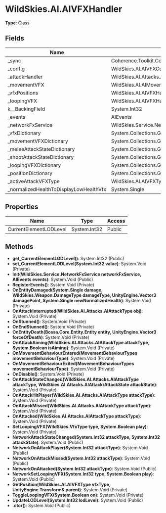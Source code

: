 ﻿# WildSkies.AI.AIVFXHandler

**Type**: Class

## Fields

| Name | Type | Access |
|------|------|--------|
| _sync | Coherence.Toolkit.CoherenceSync | Private |
| _config | WildSkies.AI.AIVFXConfig | Private |
| _attackHandler | WildSkies.AI.Attacks.AIAttackHandler | Private |
| _movementVFX | WildSkies.AI.AIMovementVFX | Private |
| _vfxPositions | WildSkies.AI.AIVFXHandler/VFXPosition[] | Private |
| _loopingVFX | WildSkies.AI.AIVFXHandler/LoopingVFX[] | Private |
| <CurrentElementLODLevel>k__BackingField | System.Int32 | Private |
| _events | AIEvents | Private |
| _networkFxService | WildSkies.Service.NetworkFxService | Private |
| _vfxDictionary | System.Collections.Generic.Dictionary`2<WildSkies.AI.AIVFXType,WildSkies.AI.AIVFXConfig/AIVFX> | Private |
| _movementVFXDictionary | System.Collections.Generic.Dictionary`2<MovementBehaviourTypes,WildSkies.AI.AIVFXConfig/AIVFX> | Private |
| _meleeAttackStateDictionary | System.Collections.Generic.Dictionary`2<WildSkies.AI.Attacks.AIAttack/AttackState,WildSkies.AI.AIVFXType> | Private |
| _shootAttackStateDictionary | System.Collections.Generic.Dictionary`2<WildSkies.AI.Attacks.AIAttack/AttackState,WildSkies.AI.AIVFXType> | Private |
| _loopingVFXDictionary | System.Collections.Generic.Dictionary`2<WildSkies.VfxType,WildSkies.AI.AIVFXHandler/LoopingVFX> | Private |
| _positionDictionary | System.Collections.Generic.Dictionary`2<System.String,UnityEngine.Transform> | Private |
| _activeAttackVFXType | WildSkies.AI.AIVFXType | Private |
| _normalizedHealthToDisplayLowHealthVfx | System.Single | Private |

## Properties

| Name | Type | Access |
|------|------|--------|
| CurrentElementLODLevel | System.Int32 | Public |

## Methods

- **get_CurrentElementLODLevel()**: System.Int32 (Public)
- **set_CurrentElementLODLevel(System.Int32 value)**: System.Void (Private)
- **Init(WildSkies.Service.NetworkFxService networkFxService, AIEvents events)**: System.Void (Public)
- **RegisterEvents()**: System.Void (Private)
- **OnEntityDamaged(System.Single damage, WildSkies.Weapon.DamageType damageType, UnityEngine.Vector3 damagePoint, System.Single newNormalizedHealth)**: System.Void (Private)
- **OnAttackInterrupted(WildSkies.AI.Attacks.AIAttackType obj)**: System.Void (Private)
- **OnStunned()**: System.Void (Private)
- **OnEndStunned()**: System.Void (Private)
- **OnEntityDeath(Bossa.Core.Entity.Entity entity, UnityEngine.Vector3 forceOfDeath)**: System.Void (Private)
- **OnAttackAiming(WildSkies.AI.Attacks.AIAttackType attackType, System.Boolean isAiming)**: System.Void (Private)
- **OnMovementBehaviourEntered(MovementBehaviourTypes movementBehaviourType)**: System.Void (Private)
- **OnMovementBehaviourExited(MovementBehaviourTypes movementBehaviourType)**: System.Void (Private)
- **OnDisable()**: System.Void (Private)
- **OnAttackStateChanged(WildSkies.AI.Attacks.AIAttackType attackType, WildSkies.AI.Attacks.AIAttack/AttackState attackState)**: System.Void (Private)
- **OnAttackHitPlayer(WildSkies.AI.Attacks.AIAttackType attackType)**: System.Void (Private)
- **OnAttackMissed(WildSkies.AI.Attacks.AIAttackType attackType)**: System.Void (Private)
- **OnAttacked(WildSkies.AI.Attacks.AIAttackType attackType)**: System.Void (Private)
- **SetLoopingVFX(WildSkies.VfxType type, System.Boolean play)**: System.Void (Private)
- **NetworkAttackStateChanged(System.Int32 attackType, System.Int32 attackState)**: System.Void (Public)
- **NetworkOnAttackPlayer(System.Int32 attackType)**: System.Void (Public)
- **NetworkOnAttackMissed(System.Int32 attackType)**: System.Void (Public)
- **NetworkOnAttacked(System.Int32 attackType)**: System.Void (Public)
- **NetworkSetLoopingVFX(System.Int32 type, System.Boolean play)**: System.Void (Public)
- **GetPosition(WildSkies.AI.AIVFXType vfxType, UnityEngine.Transform& parent)**: System.Void (Private)
- **ToggleLoopingVFX(System.Boolean on)**: System.Void (Private)
- **UpdateLODLevel(System.Int32 lodLevel)**: System.Void (Public)
- **.ctor()**: System.Void (Public)

